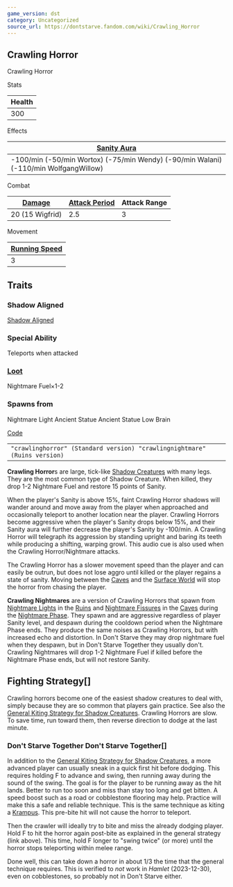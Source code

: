 ```yaml
---
game_version: dst
category: Uncategorized
source_url: https://dontstarve.fandom.com/wiki/Crawling_Horror
---
```


## Crawling Horror

Crawling Horror

Stats

| Health |
| --- |
| 300 |

Effects

| [Sanity Aura](/wiki/Mobs#Mob_Characteristics "Mobs") |
| --- |
| -100/min  (-50/min Wortox) (-75/min Wendy) (-90/min Walani) (-110/min WolfgangWillow) |

Combat

| [Damage](/wiki/Mobs#Mob_Characteristics "Mobs") | [Attack Period](/wiki/Mobs#Mob_Characteristics "Mobs") | Attack Range |
| --- | --- | --- |
| 20  (15 Wigfrid) | 2.5 | 3 |

Movement

| [Running Speed](/wiki/Mobs#Mob_Characteristics "Mobs") |
| --- |
| 3 |

## Traits

### Shadow Aligned

[Shadow Aligned](/wiki/Shadow_Aligned "Shadow Aligned")

### Special Ability

Teleports when attacked

### [Loot](/wiki/Mobs#Mob_Characteristics "Mobs")

Nightmare Fuel×1-2

### Spawns from

Nightmare Light Ancient Statue Ancient Statue Low Brain

[Code](/wiki/Console "Console")

|  |
| --- |
| `"crawlinghorror" (Standard version) "crawlingnightmare" (Ruins version)` |

**Crawling Horror**s are large, tick-like [Shadow Creatures](/wiki/Shadow_Creatures "Shadow Creatures") with many legs. They are the most common type of Shadow Creature. When killed, they drop 1-2 Nightmare Fuel and restore 15 points of Sanity.

When the player's Sanity is above 15%, faint Crawling Horror shadows will wander around and move away from the player when approached and occasionally teleport to another location near the player. Crawling Horrors become aggressive when the player's Sanity drops below 15%, and their Sanity aura will further decrease the player's Sanity by -100/min. A Crawling Horror will telegraph its aggression by standing upright and baring its teeth while producing a shifting, warping growl. This audio cue is also used when the Crawling Horror/Nightmare attacks.

The Crawling Horror has a slower movement speed than the player and can easily be outrun, but does not lose aggro until killed or the player regains a state of sanity. Moving between the [Caves](/wiki/Caves "Caves") and the [Surface World](/wiki/Surface_World "Surface World") will stop the horror from chasing the player.

**Crawling Nightmares** are a version of Crawling Horrors that spawn from [Nightmare Lights](/wiki/Nightmare_Lights "Nightmare Lights") in the [Ruins](/wiki/Ruins "Ruins") and [Nightmare Fissures](/wiki/Nightmare_Fissure "Nightmare Fissure") in the [Caves](/wiki/Caves "Caves") during the [Nightmare Phase](/wiki/Nightmare_Phase "Nightmare Phase"). They spawn and are aggressive regardless of player Sanity level, and despawn during the cooldown period when the Nightmare Phase ends. They produce the same noises as Crawling Horrors, but with increased echo and distortion. In Don't Starve they may drop nightmare fuel when they despawn, but in Don't Starve Together they usually don't. Crawling Nightmares will drop 1-2 Nightmare Fuel if killed before the Nightmare Phase ends, but will not restore Sanity.

## Fighting Strategy[]

Crawling horrors become one of the easiest shadow creatures to deal with, simply because they are so common that players gain practice. See also the [General Kiting Strategy for Shadow Creatures](/wiki/Shadow_Creature#Fighting_Strategy "Shadow Creature"). Crawling Horrors are slow. To save time, run toward them, then reverse direction to dodge at the last minute.

### Don't Starve Together Don't Starve Together[]

In addition to the [General Kiting Strategy for Shadow Creatures](/wiki/Shadow_Creature#Fighting_Strategy "Shadow Creature"), a more advanced player can usually sneak in a quick first hit before dodging. This requires holding F to advance and swing, then running away during the sound of the swing. The goal is for the player to be running away as the hit lands. Better to run too soon and miss than stay too long and get bitten. A speed boost such as a road or cobblestone flooring may help. Practice will make this a safe and reliable technique. This is the same technique as kiting a [Krampus](/wiki/Krampus "Krampus"). This pre-bite hit will not cause the horror to teleport.

Then the crawler will ideally try to bite and miss the already dodging player. Hold F to hit the horror again post-bite as explained in the general strategy (link above). This time, hold F longer to "swing twice" (or more) until the horror stops teleporting within melee range.

Done well, this can take down a horror in about 1/3 the time that the general technique requires. This is verified to *not* work in *Hamlet* (2023-12-30), even on cobblestones, so probably not in Don't Starve either.